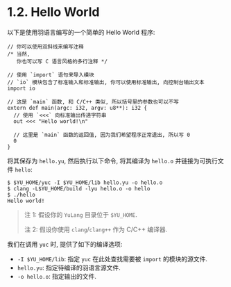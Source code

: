 # 1.2. Hello World

以下是使用羽语言编写的一个简单的 Hello World 程序:

```yu
// 你可以使用双斜线来编写注释
/* 当然,
   你也可以写 C 语言风格的多行注释 */

// 使用 `import` 语句来导入模块
// `io` 模块包含了标准输入和标准输出, 你可以使用标准输出, 向控制台输出文本
import io

// 这是 `main` 函数, 和 C/C++ 类似, 所以括号里的参数也可以不写
extern def main(argc: i32, argv: u8**): i32 {
  // 使用 `<<<` 向标准输出传递字符串
  out <<< "Hello world!\n"

  // 这里是 `main` 函数的返回值, 因为我们希望程序正常退出, 所以写 0
  0
}
```

将其保存为 `hello.yu`, 然后执行以下命令, 将其编译为 `hello.o` 并链接为可执行文件 `hello`:

```
$ $YU_HOME/yuc -I $YU_HOME/lib hello.yu -o hello.o
$ clang -L$YU_HOME/build -lyu hello.o -o hello
$ ./hello
Hello world!
```

> 注 1: 假设你的 `YuLang` 目录位于 `$YU_HOME`.
>
> 注 2: 假设你使用 `clang`/`clang++` 作为 C/C++ 编译器.

我们在调用 `yuc` 时, 提供了如下的编译选项:

* `-I $YU_HOME/lib`: 指定 `yuc` 在此处查找需要被 `import` 的模块的源文件.
* `hello.yu`: 指定待编译的羽语言源文件.
* `-o hello.o`: 指定输出的文件.
